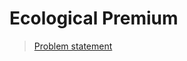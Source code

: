 Ecological Premium
=======

> [Problem statement](http://uva.onlinejudge.org/index.php?option=com_onlinejudge&Itemid=8&page=show_problem&problem=1241)

